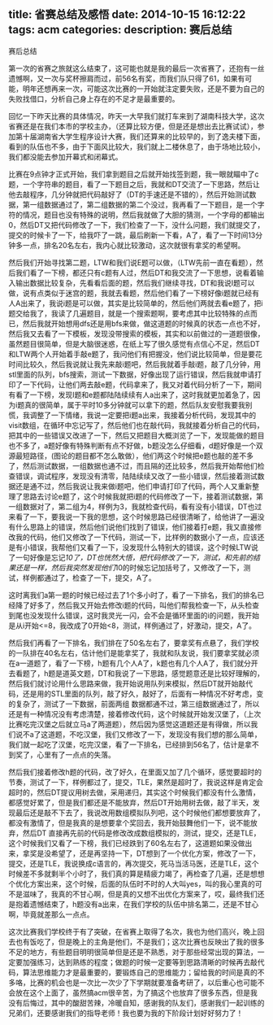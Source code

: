 title: 省赛总结及感悟
date: 2014-10-15 16:12:22
tags: acm
categories:
description: 赛后总结
---
赛后总结
<!--more-->
第一次的省赛之旅就这么结束了，这可能也就是我的最后一次省赛了，还抱有一丝遗憾啊，又一次与奖杯擦肩而过，前56名有奖，而我们队只得了61，如果有可能，明年还想再来一次，可能这次比赛的一开始就注定要失败，还是不要为自己的失败找借口，分析自己身上存在的不足才是最重要的。

回忆一下昨天比赛的具体情况，昨天一大早我们就打车来到了湖南科技大学，这次省赛还是在我们本市的学校主办，（还算比较方便，但是还是想出去比赛试试），参加第十届湖南省大学生程序设计大赛，我们还算来的比较早的，到了逸夫楼下面，看到的队伍也不多，由于下面风比较大，我们就上二楼休息了，由于场地比较小，我们都没能去参加开幕式和闭幕式。

比赛在9点钟才正式开始，我们拿到题目之后就开始找签到题，我一眼就瞄中了c题，一个字符串的题目，看了一下题目之后，我就和DT交流了一下思路，然后让他去敲程序，几分钟就把代码敲好了（DT的手速还是不错的），然后开始测试数据，第一组数据通过了，第二组数据的第二个没过，我再看了一下题目，是一个字符的情况，题目也没有特殊的说明，然后我就做了大胆的猜测，一个字母的都输出0，然后DT又把代码修改了一下，我们检查了一下，没什么问题，我们就提交了，提交的时候卡了一下，给我吓了一跳，最后刷新一下看，A了，看了一下时间13分钟多一点，排名20名左右，我内心就比较激动，这次就很有拿奖的希望啊。

然后我们开始寻找第二题，LTW和我们说E题可以做，（LTW先前一直在看题），然后我们看了一下榜，都还只有c题有人过，然后DT和我交流了一下思想，说看着输入输出数据比较复杂，先看看后面的题，然后我们继续寻找，DT和我说I题可以做，说有点类似于迷宫的题，我就去看题，然后他们看了一下榜好像i题就已经有人A出来了，我说i题是可以做，其实是比较简单的，然后他们两就去看e题了，把i题交给我了，我读了几遍题目，就是一个搜索题啊，要考虑其中比较特殊的点而已，然后我就开始想用dfs还是用bfs来做，做这道题的时候真的状态一点也不好，然后我又去看了一下模板，发现没带搜索的模板，其实和以前做过的一道题很像，虽然题目很简单，但是大脑很迷惑，在纸上写了很久感觉有点信心不足，然后DT和LTW两个人开始着手敲e题了，我问他们有把握没，他们说比较简单，但是要花时间比较久，然后我说就让我先来敲i题吧，然后我就着手敲i题，敲了几分钟，用stl里面的队列，bfs搜索，测试一下数据，好像出现了运行错误，然后我就申请打印了一下代码，让他们两去敲e题，代码拿来了，我又对着代码分析了一下，期间有看了一下榜，发现I题和e题都陆陆续续有人a出来了，这时我就更加着急了，因为i题真的很简单，属于平时10多分钟就可以拿下的题，然后队友安慰我要我别慌，我调整了一下情绪，我说一定要把i题a出来，我接着分析代码，发现其中的visit数组，在循环中忘记写了，然后他们也在敲代码，我就接着分析自己的代码，把其中的一些错误又改进了一下，然后又把题目大概浏览了一下，发现能做的题目也不多了，a题好像有特殊判断有点不好做，b题没怎么仔细看，d题好像是一个双源最短路径，(图论的题目都不怎么敢做），他们两这个时候把e题也敲的差不多了，然后测试数据，一组数据也通不过，而且隔的还比较多，然后我开始帮他们检查错误，调试程序，发现没有清零，陆陆续续又改了一些小错误，然后接着测试数据还是通不过，然后我说让我来做i题吧，他们申请打印了代码，两个人又重新整理了思路去讨论e题了，这个时候我就把i题的代码修改了一下，接着测试数据，第一组数据对了，第二组为4，样例为3，我就检查代码，看有没有小错误，DT也过来看了一下，要我说一下我的思想，这个时候思路已经很清晰了，给他讲了一遍没有什么思路上的错误，然后他们说他们找到了错误，他们接着打e题，我又直接修改我的代码，他们又修改了一下代码，测试一下，比样例的数据小了一点，应该还是有小错误，我帮他们又看了一下，没发现什么特别大的错误，这个时候LTW说了一句好像是忘记*10了，DT也恍然大悟，把代码修改了一下，测试，和先前的结果还是一样，然后我突然发现他们*10的时候忘记加括号了，又修改了一下，测试，样例都通过了，检查了一下，提交，A了。

这时离我们a第一题的时候已经过去了1个多小时了，看了一下排名，我们的排名已经降了好多了，然后我又开始去修改i题的代码，叫他们帮我检查一下，从头检查到尾也没发现什么错误，这时我灵光一闪，会不会是循环里面的i的问题，我开始是从i开始<=8，我改成了0开始<8，测试，样例通过了，好激动，提交，A了。

然后我们再看了一下排名，我们排在了50名左右了，要拿奖有点悬了，我们学校的一队排在40名左右，估计他们是能拿奖了，我就和队友说，我们要拿奖就必须在a一道题了，看了一下榜，h题有几个人A了，k题也有几个人A了，我们就分开去看题了，h题是道英文题，DT和我说了一下思路，感觉题意还是比较好理解的，然后我们就讨论用什么思路来做，我开始说用队列来模拟，然后DT就开始敲代码，还是用的STL里面的队列，敲了好久，敲好了，后面有一种情况不好考虑，变的复杂了，测试了一下数据，前面两组 数据都通不过，第三组数据通过了，所以还是有一种情况没有考虑清楚，接着修改代码，这个时候就开始发汉堡了，（上次比赛吃完汉堡之后就立马a了两道题），然后因为感觉这道题还是有得做，所以我们说不a了这道题，不吃汉堡，我们又修改了一下，发现没有我们想的那么简单，我们就一起吃了汉堡，吃完汉堡，看了一下排名，已经排到56名了，估计是拿不到奖了，心里有了一点点的失落。

然后我们接着修改h题的代码，改了好久，在里面又加了几个循环，感觉要超时的节奏，测试了一下，样例都过了，提交，TLE，果然是超时了，我说这样是肯定会超时的，然后DT提议用树去做，采用递归，其实这个时候我们都没有什么激情，都感觉好累了，但是我们都还是不能放弃，然后DT开始用树去做，敲了半天，发现最后还是敲不下去了，我说改用数组模拟队列吧，这个时候他们都想要放弃了，都没有激情了，但是我真的是想要拿个奖回去，我开始鼓舞他们一下，说不能放弃，然后DT 直接再先前的代码是修改改成数组模拟的，测试，提交，还是TLE，这个时候我们又看了一下榜，我们已经跌到了60名左右了，这道题如果没做出来，拿奖是没希望了，还是再坚持一下，DT想到了一个优化方案，修改了一下，提交，还是TLE，我说换成c语言的，再次提交，死马当活马医，还是TLE，这个时候差不多就剩半个小时了，我们真的算是精疲力竭了，再检查了几遍，还是想想个优化方案出来，这个时候，后面的队伍时不时的人大叫yes，叫的我心里真的可不是滋味了，我真的不甘心啊，但是真的又想不出优化方案来了，哎，最终我们还是抱着遗憾结束了，h题没有a出来，在我们学校的队伍中排名第二，还是不甘心啊，毕竟就差那么一点点。

这次比赛我们学校终于有了突破，在省赛上取得了名次，我也为他们高兴，晚上回去也有饭吃了，但是晚上的主角是他们，不是我们；这次比赛也反映出了我的很多不足的地方，有些题目明明很简单但是还是不熟悉，对于那些经常出现的算法，一定要加强练习，达到熟练的程度；做题的时候一定要等到思路清晰的时候再去敲代码，算法思维能力才是最重要的，要锻炼自己的思维能力；留给我的时间是真的不多咯，比赛的机会也是一次比一次少了下学期就要准备考研了，以后重心也可能不会放在这个上面了，虽然搞acm很辛苦，为了搞这个也放弃了很多东西，但是我没有后悔过，其中的酸甜苦辣，冷暖自知，感谢我的队友们，感谢我们一起训练的兄弟们，还要感谢我们的指导老师！我也要为我的下阶段计划好好努力了！